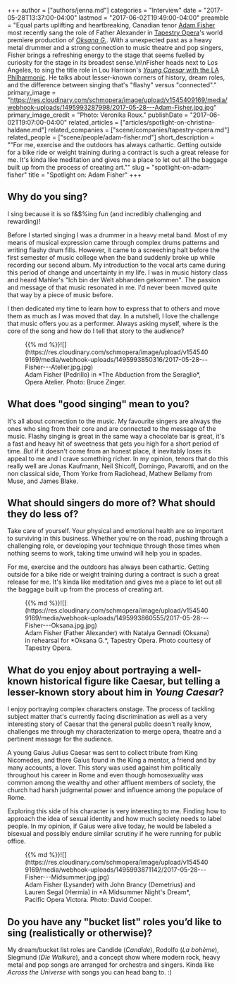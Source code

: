 +++
author = ["authors/jenna.md"]
categories = "Interview"
date = "2017-05-28T13:37:00-04:00"
lastmod = "2017-06-02T19:49:00-04:00"
preamble = "Equal parts uplifting and heartbreaking, Canadian tenor [Adam Fisher](/scene/people/adam-fisher/) most recently sang the role of Father Alexander in [Tapestry Opera](/scene/companies/tapestry-opera/)'s world premiere production of [*Oksana G.*](/tough-to-watch-oksana-g/). With a unexpected past as a heavy metal drummer and a strong connection to music theatre and pop singers, Fisher brings a refreshing energy to the stage that seems fuelled by curiosity for the stage in its broadest sense.\n\nFisher heads next to Los Angeles, to sing the title role in Lou Harrison's [*Young Caesar* with the LA Philharmonic](http://www.laphil.com/tickets/young-caesar/2017-06-13). He talks about lesser-known corners of history, dream roles, and the difference between singing that's \"flashy\" versus \"connected\"."
primary_image = "https://res.cloudinary.com/schmopera/image/upload/v1545409169/media/webhook-uploads/1495993287998/2017-05-28---Adam-Fisher.jpg.jpg"
primary_image_credit = "Photo: Veronika Roux."
publishDate = "2017-06-02T19:07:00-04:00"
related_articles = ["articles/spotlight-on-christina-haldane.md"]
related_companies = ["scene/companies/tapestry-opera.md"]
related_people = ["scene/people/adam-fisher.md"]
short_description = "&quot;For me, exercise and the outdoors has always cathartic. Getting outside for a bike ride or weight training during a contract is such a great release for me. It&#039;s kinda like meditation and gives me a place to let out all the baggage built up from the process of creating art.&quot;"
slug = "spotlight-on-adam-fisher"
title = "Spotlight on: Adam Fisher"
+++

## Why do you sing? 

I sing because it is so f&$%ing fun (and incredibly challenging and rewarding)! 

Before I started singing I was a drummer in a heavy metal band. Most of my means of musical expression came through complex drums patterns and writing flashy drum fills. However, it came to a screeching halt before the first semester of music college when the band suddenly broke up while recording our second album. My introduction to the vocal arts came during this period of change and uncertainty in my life. I was in music history class and heard Mahler's "Ich bin der Welt abhanden gekommen". The passion and message of that music resonated in me. I'd never been moved quite that way by a piece of music before. 

I then dedicated my time to learn how to express that to others and move them as much as I was moved that day. In a nutshell, I love the challenge that music offers you as a performer. Always asking myself, where is the core of the song and how do I tell that story to the audience?

<figure data-type="image">{{% md %}}![](https://res.cloudinary.com/schmopera/image/upload/v1545409169/media/webhook-uploads/1495993850316/2017-05-28---Fisher---Atelier.jpg.jpg)
<figcaption>Adam Fisher (Pedrillo) in *The Abduction from the Seraglio*, Opera Atelier. Photo: Bruce Zinger.</figcaption>
</figure>

## What does "good singing" mean to you? 

It's all about connection to the music. My favourite singers are always the ones who sing from their core and are connected to the message of the music. Flashy singing is great in the same way a chocolate bar is great, it's a fast and heavy hit of sweetness that gets you high for a short period of time. *But* if it doesn't come from an honest place, it inevitably loses its appeal to me and I crave something richer. In my opinion, tenors that do this really well are Jonas Kaufmann, Neil Shicoff, Domingo, Pavarotti, and on the non classical side, Thom Yorke from Radiohead, Mathew Bellamy from Muse, and James Blake.

## What should singers do more of? What should they do less of?

Take care of yourself. Your physical and emotional health are so important to surviving in this business. Whether you're on the road, pushing through a challenging role, or developing your technique through those times when nothing seems to work, taking time unwind will help you in spades. 

For me, exercise and the outdoors has always been cathartic. Getting outside for a bike ride or weight training during a contract is such a great release for me. It's kinda like meditation and gives me a place to let out all the baggage built up from the process of creating art. 

<figure data-type="image">{{% md %}}![](https://res.cloudinary.com/schmopera/image/upload/v1545409169/media/webhook-uploads/1495993860555/2017-05-28---Fisher---Oksana.jpg.jpg)
<figcaption>Adam Fisher (Father Alexander) with Natalya Gennadi (Oksana) in rehearsal for *Oksana G.*, Tapestry Opera. Photo courtesy of Tapestry Opera.</figcaption>
</figure>

## What do you enjoy about portraying a well-known historical figure like Caesar, but telling a lesser-known story about him in *Young Caesar*?

I enjoy portraying complex characters onstage. The process of tackling subject matter that's currently facing discrimination as well as a very interesting story of Caesar that the general public doesn't really know, challenges me through my characterization to merge opera, theatre and a pertinent message for the audience. 

A young Gaius Julius Caesar was sent to collect tribute from King Nicomedes, and there Gaius found in the King a mentor, a friend and by many accounts, a lover. This story was used against him politically throughout his career in Rome and even though homosexuality was common among the wealthy and other affluent members of society, the church had harsh judgmental power and influence among the populace of Rome. 

Exploring this side of his character is very interesting to me. Finding how to approach the idea of sexual identity and how much society needs to label people. In my opinion, if Gaius were alive today, he would be labeled a bisexual and possibly endure similar scrutiny if he were running for public office. 

<figure data-type="image">{{% md %}}![](https://res.cloudinary.com/schmopera/image/upload/v1545409169/media/webhook-uploads/1495993871142/2017-05-28---Fisher---Midsummer.jpg.jpg)
<figcaption>Adam Fisher (Lysander) with John Brancy (Demetrius) and Lauren Segal (Hermia) in *A Midsummer Night's Dream*, Pacific Opera Victora. Photo: David Cooper.</figcaption>
</figure>


## Do you have any "bucket list" roles you’d like to sing (realistically or otherwise)?

My dream/bucket list roles are Candide (*Candide*), Rodolfo (*La bohème*), Siegmund (*Die Walkure*), and a concept show where modern rock, heavy metal and pop songs are arranged for orchestra and singers. Kinda like *Across the Universe* with songs you can head bang to. :) 
